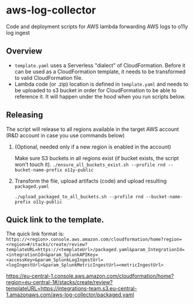 # aws-log-collector
Code and deployment scripts for AWS lambda forwarding AWS logs to o11y log ingest

## Overview
* `template.yaml` uses a Serverless "dialect" of CloudFormation. Before it can be used as a CloudFormation template, it needs to be transformed to valid CloudFormation file.
* Lambda code (or .zip) location is defined in `template.yaml` and needs to be uploaded to s3 bucket in order for CloudFormation to be able to reference it. It will happen under the hood when you run scripts below.
 
## Releasing
The script will release to all regions available in the target AWS account (R&D account in case you use commands below)

1. (Optional, needed only if a new region is enabled in the account) 

    Make sure S3 buckets in all regions exist (if bucket exists, the script won't touch it).
   `./ensure_all_buckets_exist.sh --profile rnd --bucket-name-prefix o11y-public`
   
2. Transform the file, upload artifacts (code) and upload resulting `packaged.yaml`

   `./upload_packaged_to_all_buckets.sh --profile rnd --bucket-name-prefix o11y-public`
    
## Quick link to the template.

The quick link format is:
`https://<region>.console.aws.amazon.com/cloudformation/home?region=<region>#/stacks/create/review?templateURL=https://<templateUrl>/packaged.yaml&param_IntegrationId=<integrationId>&param_SplunkAPIKey=<accessKey>&param_SplunkLogIngestUrl=<logIngestUrl>&param_SplunkMetricIngestUrl=<metricIngestUrl>`

https://eu-central-1.console.aws.amazon.com/cloudformation/home?region=eu-central-1#/stacks/create/review?templateURL=https://integrations-team.s3.eu-central-1.amazonaws.com/aws-log-collector/packaged.yaml

